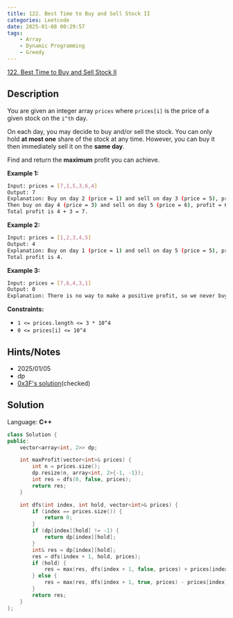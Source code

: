 ```yaml
---
title: 122. Best Time to Buy and Sell Stock II
categories: Leetcode
date: 2025-01-08 00:29:57
tags:
    - Array
    - Dynamic Programming
    - Greedy
---
```


[122. Best Time to Buy and Sell Stock II](https://leetcode.com/problems/best-time-to-buy-and-sell-stock-ii/description/)

## Description

You are given an integer array `prices` where `prices[i]` is the price of a given stock on the `i^th` day.

On each day, you may decide to buy and/or sell the stock. You can only hold **at most one**  share of the stock at any time. However, you can buy it then immediately sell it on the **same day**.

Find and return the **maximum**  profit you can achieve.

**Example 1:**

```bash
Input: prices = [7,1,5,3,6,4]
Output: 7
Explanation: Buy on day 2 (price = 1) and sell on day 3 (price = 5), profit = 5-1 = 4.
Then buy on day 4 (price = 3) and sell on day 5 (price = 6), profit = 6-3 = 3.
Total profit is 4 + 3 = 7.
```

**Example 2:**

```bash
Input: prices = [1,2,3,4,5]
Output: 4
Explanation: Buy on day 1 (price = 1) and sell on day 5 (price = 5), profit = 5-1 = 4.
Total profit is 4.
```

**Example 3:**

```bash
Input: prices = [7,6,4,3,1]
Output: 0
Explanation: There is no way to make a positive profit, so we never buy the stock to achieve the maximum profit of 0.
```

**Constraints:**

- `1 <= prices.length <= 3 * 10^4`
- `0 <= prices[i] <= 10^4`

## Hints/Notes

- 2025/01/05
- dp
- [0x3F's solution](https://leetcode.cn/problems/best-time-to-buy-and-sell-stock-ii/solutions/2201406/shi-pin-jiao-ni-yi-bu-bu-si-kao-dong-tai-o3y4/)(checked)

## Solution

Language: **C++**

```C++
class Solution {
public:
    vector<array<int, 2>> dp;

    int maxProfit(vector<int>& prices) {
        int n = prices.size();
        dp.resize(n, array<int, 2>{-1, -1});
        int res = dfs(0, false, prices);
        return res;
    }

    int dfs(int index, int hold, vector<int>& prices) {
        if (index == prices.size()) {
            return 0;
        }
        if (dp[index][hold] != -1) {
            return dp[index][hold];
        }
        int& res = dp[index][hold];
        res = dfs(index + 1, hold, prices);
        if (hold) {
            res = max(res, dfs(index + 1, false, prices) + prices[index]);
        } else {
            res = max(res, dfs(index + 1, true, prices) - prices[index]);
        }
        return res;
    }
};
```
